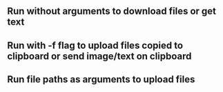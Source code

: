 ## Run without arguments to download files or get text
## Run with -f flag to upload files copied to clipboard or send image/text on clipboard
## Run file paths as arguments to upload files